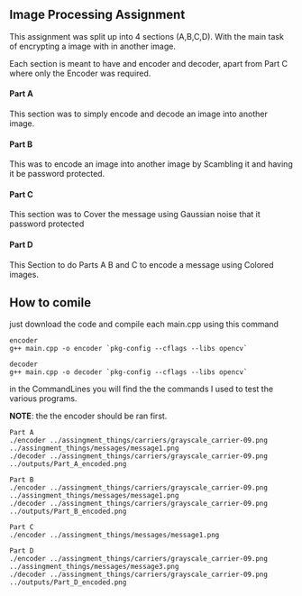 ## Image Processing Assignment

This assignment was split up into 4 sections (A,B,C,D). With the main task of encrypting a image with in another image. 

Each section is meant to have and encoder and decoder, apart from Part C where only the Encoder was required.

#### Part A
This section was to simply encode and decode an image into another image.

#### Part B
This was to encode an image into another image by Scambling it and having it be password protected.

#### Part C

This section was to Cover the message using Gaussian noise that it password protected

#### Part D
This Section to do Parts A B and C to encode a message using Colored images.

## How to comile

just download the code and compile each main.cpp using this command
```
encoder
g++ main.cpp -o encoder `pkg-config --cflags --libs opencv`

decoder
g++ main.cpp -o decoder `pkg-config --cflags --libs opencv`
```

in the CommandLines you will find the the commands I used to test the various programs. 

**NOTE**: the the encoder should be ran first.

```
Part A
./encoder ../assingment_things/carriers/grayscale_carrier-09.png ../assingment_things/messages/message1.png
./decoder ../assingment_things/carriers/grayscale_carrier-09.png ../outputs/Part_A_encoded.png

Part B
./encoder ../assingment_things/carriers/grayscale_carrier-09.png ../assingment_things/messages/message1.png
./decoder ../assingment_things/carriers/grayscale_carrier-09.png ../outputs/Part_B_encoded.png

Part C
./encoder ../assingment_things/messages/message1.png

Part D
./encoder ../assingment_things/carriers/grayscale_carrier-09.png ../assingment_things/messages/message3.png
./decoder ../assingment_things/carriers/grayscale_carrier-09.png ../outputs/Part_D_encoded.png
```
